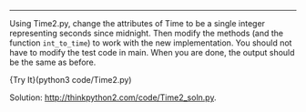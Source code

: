---------

Using Time2.py, change the attributes of <span>Time</span> to be a single integer representing seconds since midnight. Then modify the methods (and the function `int_to_time`) to work with the new implementation. You should not have to modify the test code in <span>main</span>. When you are done, the output should be the same as before. 

{Try It}(python3 code/Time2.py)

Solution: <http://thinkpython2.com/code/Time2_soln.py>.




